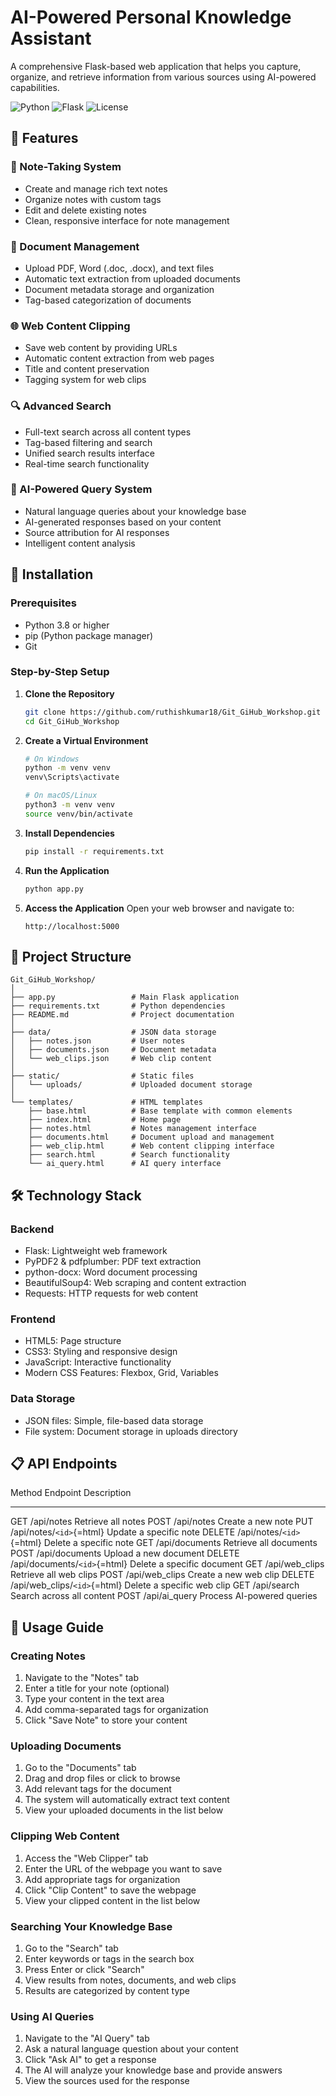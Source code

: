 # AI-Powered Personal Knowledge Assistant

A comprehensive Flask-based web application that helps you capture,
organize, and retrieve information from various sources using AI-powered
capabilities.

![Python](https://img.shields.io/badge/Python-3.8%2B-blue)
![Flask](https://img.shields.io/badge/Flask-2.3.3-green)
![License](https://img.shields.io/badge/License-MIT-yellow)

## 🌟 Features

### 📝 Note-Taking System

-   Create and manage rich text notes
-   Organize notes with custom tags
-   Edit and delete existing notes
-   Clean, responsive interface for note management

### 📄 Document Management

-   Upload PDF, Word (.doc, .docx), and text files
-   Automatic text extraction from uploaded documents
-   Document metadata storage and organization
-   Tag-based categorization of documents

### 🌐 Web Content Clipping

-   Save web content by providing URLs
-   Automatic content extraction from web pages
-   Title and content preservation
-   Tagging system for web clips

### 🔍 Advanced Search

-   Full-text search across all content types
-   Tag-based filtering and search
-   Unified search results interface
-   Real-time search functionality

### 🤖 AI-Powered Query System

-   Natural language queries about your knowledge base
-   AI-generated responses based on your content
-   Source attribution for AI responses
-   Intelligent content analysis

## 🚀 Installation

### Prerequisites

-   Python 3.8 or higher
-   pip (Python package manager)
-   Git

### Step-by-Step Setup

1.  **Clone the Repository**

    ``` bash
    git clone https://github.com/ruthishkumar18/Git_GiHub_Workshop.git
    cd Git_GiHub_Workshop
    ```

2.  **Create a Virtual Environment**

    ``` bash
    # On Windows
    python -m venv venv
    venv\Scripts\activate

    # On macOS/Linux
    python3 -m venv venv
    source venv/bin/activate
    ```

3.  **Install Dependencies**

    ``` bash
    pip install -r requirements.txt
    ```

4.  **Run the Application**

    ``` bash
    python app.py
    ```

5.  **Access the Application** Open your web browser and navigate to:

    ``` text
    http://localhost:5000
    ```

## 📁 Project Structure

    Git_GiHub_Workshop/
    │
    ├── app.py                 # Main Flask application
    ├── requirements.txt       # Python dependencies
    ├── README.md              # Project documentation
    │
    ├── data/                  # JSON data storage
    │   ├── notes.json         # User notes
    │   ├── documents.json     # Document metadata
    │   └── web_clips.json     # Web clip content
    │
    ├── static/                # Static files
    │   └── uploads/           # Uploaded document storage
    │
    └── templates/             # HTML templates
        ├── base.html          # Base template with common elements
        ├── index.html         # Home page
        ├── notes.html         # Notes management interface
        ├── documents.html     # Document upload and management
        ├── web_clip.html      # Web content clipping interface
        ├── search.html        # Search functionality
        └── ai_query.html      # AI query interface

## 🛠️ Technology Stack

### Backend

-   Flask: Lightweight web framework
-   PyPDF2 & pdfplumber: PDF text extraction
-   python-docx: Word document processing
-   BeautifulSoup4: Web scraping and content extraction
-   Requests: HTTP requests for web content

### Frontend

-   HTML5: Page structure
-   CSS3: Styling and responsive design
-   JavaScript: Interactive functionality
-   Modern CSS Features: Flexbox, Grid, Variables

### Data Storage

-   JSON files: Simple, file-based data storage
-   File system: Document storage in uploads directory

## 📋 API Endpoints

  Method   Endpoint                       Description
  -------- ------------------------------ ----------------------------
  GET      /api/notes                     Retrieve all notes
  POST     /api/notes                     Create a new note
  PUT      /api/notes/`<id>`{=html}       Update a specific note
  DELETE   /api/notes/`<id>`{=html}       Delete a specific note
  GET      /api/documents                 Retrieve all documents
  POST     /api/documents                 Upload a new document
  DELETE   /api/documents/`<id>`{=html}   Delete a specific document
  GET      /api/web_clips                 Retrieve all web clips
  POST     /api/web_clips                 Create a new web clip
  DELETE   /api/web_clips/`<id>`{=html}   Delete a specific web clip
  GET      /api/search                    Search across all content
  POST     /api/ai_query                  Process AI-powered queries

## 🎯 Usage Guide

### Creating Notes

1.  Navigate to the "Notes" tab
2.  Enter a title for your note (optional)
3.  Type your content in the text area
4.  Add comma-separated tags for organization
5.  Click "Save Note" to store your content

### Uploading Documents

1.  Go to the "Documents" tab
2.  Drag and drop files or click to browse
3.  Add relevant tags for the document
4.  The system will automatically extract text content
5.  View your uploaded documents in the list below

### Clipping Web Content

1.  Access the "Web Clipper" tab
2.  Enter the URL of the webpage you want to save
3.  Add appropriate tags for organization
4.  Click "Clip Content" to save the webpage
5.  View your clipped content in the list below

### Searching Your Knowledge Base

1.  Go to the "Search" tab
2.  Enter keywords or tags in the search box
3.  Press Enter or click "Search"
4.  View results from notes, documents, and web clips
5.  Results are categorized by content type

### Using AI Queries

1.  Navigate to the "AI Query" tab
2.  Ask a natural language question about your content
3.  Click "Ask AI" to get a response
4.  The AI will analyze your knowledge base and provide answers
5.  View the sources used for the response
